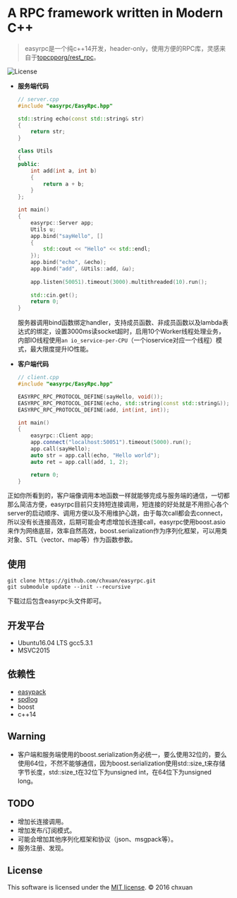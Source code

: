 A RPC framework written in Modern C++
===============================================

> easyrpc是一个纯c++14开发，header-only，使用方便的RPC库，灵感来自于[topcpporg/rest_rpc][1]。

![License][2] 

* **服务端代码**

    ```cpp
    // server.cpp
    #include "easyrpc/EasyRpc.hpp"
    
    std::string echo(const std::string& str)
    {
        return str;
    }
    
    class Utils
    {
    public:
        int add(int a, int b)
        {
            return a + b;
        }
    };
    
    int main()
    {
        easyrpc::Server app;
        Utils u;
        app.bind("sayHello", []
    	{ 
    		std::cout << "Hello" << std::endl;
    	});
    	app.bind("echo", &echo);
    	app.bind("add", &Utils::add, &u);
    	
        app.listen(50051).timeout(3000).multithreaded(10).run();
        
        std::cin.get();
        return 0;
    }
    ```
    
    服务器调用bind函数绑定handler，支持成员函数、非成员函数以及lambda表达式的绑定，设置3000ms读socket超时，启用10个Worker线程处理业务，内部IO线程使用`an io_service-per-CPU`（一个ioservice对应一个线程）模式，最大限度提升IO性能。
    
* **客户端代码**
    ```cpp
    // client.cpp
    #include "easyrpc/EasyRpc.hpp"
    
    EASYRPC_RPC_PROTOCOL_DEFINE(sayHello, void());
    EASYRPC_RPC_PROTOCOL_DEFINE(echo, std::string(const std::string&));
    EASYRPC_RPC_PROTOCOL_DEFINE(add, int(int, int));
    
    int main()
    {
        easyrpc::Client app;
        app.connect("localhost:50051").timeout(5000).run();
    	app.call(sayHello);
    	auto str = app.call(echo, "Hello world");
    	auto ret = app.call(add, 1, 2);
    
        return 0;
    }
    ```
    
正如你所看到的，客户端像调用本地函数一样就能够完成与服务端的通信，一切都那么简洁方便，easyrpc目前只支持短连接调用，短连接的好处就是不用担心各个server的启动顺序、调用方便以及不用维护心跳，由于每次call都会去connect，所以没有长连接高效，后期可能会考虑增加长连接call，easyrpc使用boost.asio来作为网络底层，效率自然高效，boost.serialization作为序列化框架，可以用类对象、STL（vector、map等）作为函数参数。

## 使用

    git clone https://github.com/chxuan/easyrpc.git
    git submodule update --init --recursive

下载过后包含easyrpc头文件即可。

## 开发平台

* Ubuntu16.04 LTS gcc5.3.1
* MSVC2015

## 依赖性

* [easypack][3]
* [spdlog][4]
* boost
* c++14

## Warning

* 客户端和服务端使用的boost.serialization务必统一，要么使用32位的，要么使用64位，不然不能够通信，因为boost.serialization使用std::size_t来存储字节长度，std::size_t在32位下为unsigned int，在64位下为unsigned long。

## TODO

* 增加长连接调用。
* 增加发布/订阅模式。
* 可能会增加其他序列化框架和协议（json、msgpack等）。
* 服务注册、发现。


## License
This software is licensed under the [MIT license][5]. © 2016 chxuan


  [1]: https://github.com/topcpporg/rest_rpc
  [2]: http://img.shields.io/badge/license-MIT-blue.svg?style=flat-square
  [3]: https://github.com/chxuan/easypack
  [4]: https://github.com/gabime/spdlog
  [5]: https://github.com/chxuan/easyrpc/blob/master/LICENSE
